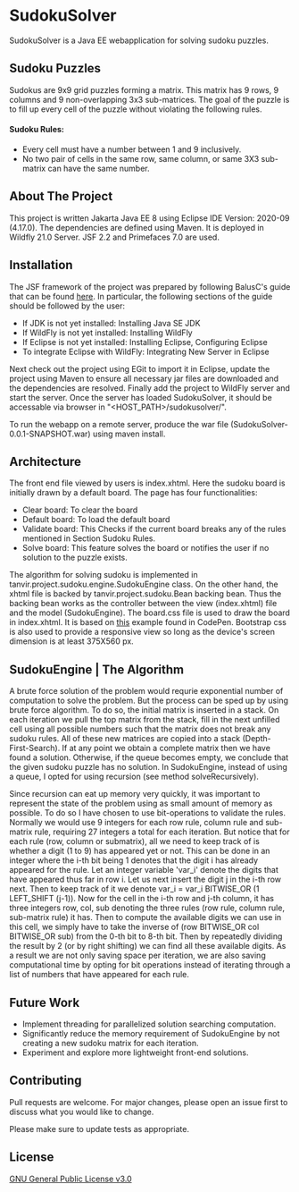 # SudokuSolver

SudokuSolver is a Java EE webapplication for solving sudoku puzzles. 

## Sudoku Puzzles
Sudokus are 9x9 grid puzzles forming a matrix. This matrix has 9 rows, 9 columns and 9 non-overlapping 3x3 sub-matrices. The goal of the puzzle is to fill up every cell of the puzzle without violating the following rules.

#### Sudoku Rules:
* Every cell must have a number between 1 and 9 inclusively.
* No two pair of cells in the same row, same column, or same 3X3 sub-matrix can have the same number.

## About The Project
This project is written Jakarta Java EE 8 using Eclipse IDE Version: 2020-09 (4.17.0). The dependencies are defined using Maven. It is deployed in Wildfly 21.0 Server. JSF 2.2 and Primefaces 7.0 are used. 

## Installation
The JSF framework of the project was prepared by following BalusC's guide that can be found [here](https://balusc.omnifaces.org/2020/04/jsf-23-tutorial-with-eclipse-maven.html). In particular, the following sections of the guide should be followed by the user:

* If JDK is not yet installed: Installing Java SE JDK
* If WildFly is not yet installed: Installing WildFly
* If Eclipse is not yet installed: Installing Eclipse, Configuring Eclipse
* To integrate Eclipse with WildFly: Integrating New Server in Eclipse

Next check out the project using EGit to import it in Eclipse, update the project using Maven to ensure all necessary jar files are downloaded and the dependencies are resolved. Finally add the project to WildFly server and start the server. Once the server has loaded SudokuSolver, it should be accessable via browser in "<HOST_PATH>/sudokusolver/".

To run the webapp on a remote server, produce the war file (SudokuSolver-0.0.1-SNAPSHOT.war) using maven install. 

## Architecture
The front end file viewed by users is index.xhtml. Here the sudoku board is initially drawn by a default board. The page has four functionalities:

* Clear board: To clear the board
* Default board: To load the default board
* Validate board: This Checks if the current board breaks any of the rules mentioned in Section Sudoku Rules.
* Solve board: This feature solves the board or notifies the user if no solution to the puzzle exists.

The algorithm for solving sudoku is implemented in tanvir.project.sudoku.engine.SudokuEngine class. On the other hand, the xhtml file is backed by tanvir.project.sudoku.Bean backing bean. Thus the backing bean works as the controller between the view (index.xhtml) file and the model (SudokuEngine). The board.css file is used to draw the board in index.xhtml. It is based on [this](https://codepen.io/gc-nomade/pen/eBcCI) example found in CodePen. Bootstrap css is also used to provide a responsive view so long as the device's screen dimension is at least 375X560 px.

## SudokuEngine | The Algorithm
A brute force solution of the problem would requrie exponential number of computation to solve the problem. But the process can be sped up by using brute force algorithm. To do so, the initial matrix is inserted in a stack. On each iteration we pull the top matrix from the stack, fill in the next unfilled cell using all possible numbers such that the matrix does not break any sudoku rules. All of these new matrices are copied into a stack (Depth-First-Search). If at any point we obtain a complete matrix then we have found a solution. Otherwise, if the queue becomes empty, we conclude that the given sudoku puzzle has no solution. In SudokuEngine, instead of using a queue, I opted for using recursion (see method solveRecursively).

Since recursion can eat up memory very quickly, it was important to represent the state of the problem using as small amount of memory as possible.
To do so I have chosen to use bit-operations to validate the rules. Normally we would use 9 integers for each row rule, column rule and sub-matrix rule, requiring 27 integers a total for each iteration. But notice that for each rule (row, column or submatrix), all we need to keep track of is whether a digit (1 to 9) has appeared yet or not. This can be done in an integer where the i-th bit being 1 denotes that the digit i has already appeared for the rule. Let an integer variable 'var\_i' denote the digits that have appeared thus far in row i. Let us next insert the digit j in the i-th row next. Then to keep track of it we denote var\_i = var\_i BITWISE\_OR (1 LEFT\_SHIFT (j-1)). Now for the cell in the i-th row and j-th column, it has three integers row, col, sub denoting the three rules (row rule, column rule, sub-matrix rule) it has. Then to compute the available digits we can use in this cell, we simply have to take the inverse of (row BITWISE\_OR col BITWISE\_OR sub) from the 0-th bit to 8-th bit. Then by repeatedly dividing the result by 2 (or by right shifting) we can find all these available digits. As a result we are not only saving space per iteration, we are also saving computational time by opting for bit operations instead of iterating through a list of numbers that have appeared for each rule.

## Future Work
* Implement threading for parallelized solution searching computation.
* Significantly reduce the memory requirement of SudokuEngine by not creating a new sudoku matrix for each iteration.
* Experiment and explore more lightweight front-end solutions.

## Contributing
Pull requests are welcome. For major changes, please open an issue first to discuss what you would like to change.

Please make sure to update tests as appropriate.

## License
[GNU General Public License v3.0](https://www.gnu.org/licenses/gpl-3.0.en.html)